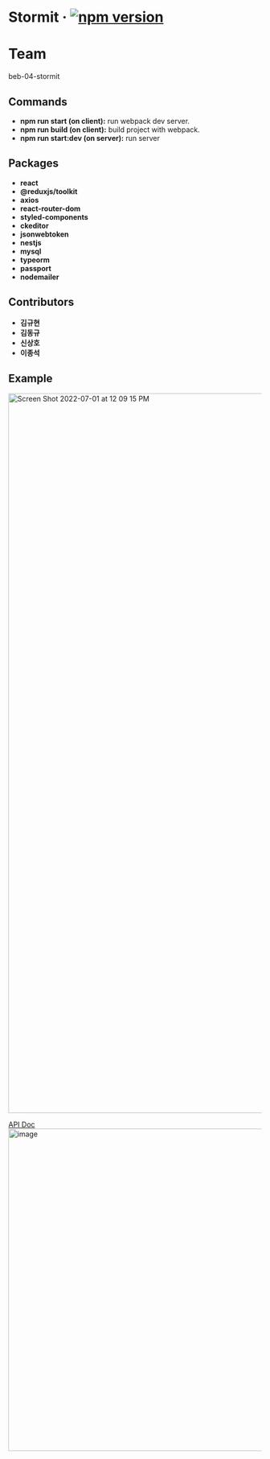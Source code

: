 # Stormit &middot; [![npm version](https://img.shields.io/npm/v/react.svg?style=flat)](https://circleci.com/gh/facebook/react)

# Team
beb-04-stormit

## Commands
* **npm run start (on client):** run webpack dev server.
* **npm run build (on client):** build project with webpack.
* **npm run start:dev (on server):** run server

## Packages
* **react**
* **@reduxjs/toolkit**
* **axios**
* **react-router-dom**
* **styled-components**
* **ckeditor**
* **jsonwebtoken**
* **nestjs**
* **mysql**
* **typeorm**
* **passport**
* **nodemailer**

## Contributors
* **김규현**
* **김동규**
* **신상호**
* **이종석**

## Example
<img width="1431" alt="Screen Shot 2022-07-01 at 12 09 15 PM" src="https://user-images.githubusercontent.com/94950829/176816001-2348046c-5fa1-4025-8a95-b5dae03cb27b.png">


[API Doc](https://www.notion.so/a3f595020cbd4ae88186caffc3bdc7c0?v=a535993222c842f68e13eaa09b74612c)
<img width="641" alt="image" src="https://user-images.githubusercontent.com/20445415/176899467-1bf07cec-f796-4dc6-831d-ceec47234af6.png">

